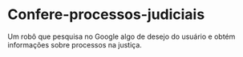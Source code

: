 # Confere-processos-judiciais
Um robô que pesquisa no Google algo de desejo do usuário e obtém informações sobre processos na justiça.
